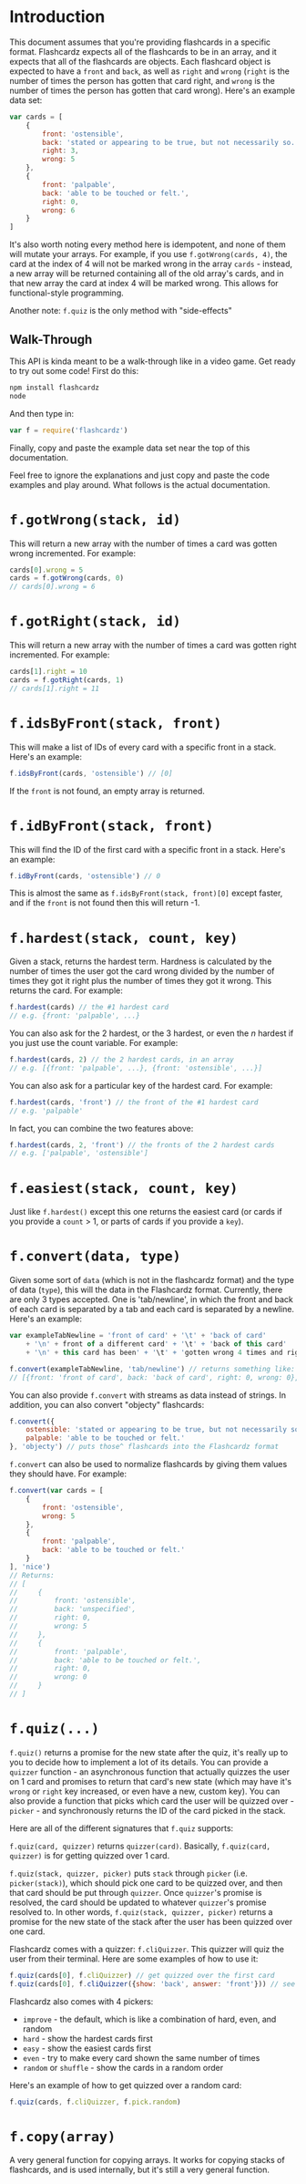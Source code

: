 # Introduction

This document assumes that you're providing flashcards in a specific format. Flashcardz expects all of the flashcards to be in an array, and it expects that all of the flashcards are objects. Each flashcard object is expected to have a `front` and `back`, as well as `right` and `wrong` (`right` is the number of times the person has gotten that card right, and `wrong` is the number of times the person has gotten that card wrong). Here's an example data set:

```js
var cards = [
	{
		front: 'ostensible',
		back: 'stated or appearing to be true, but not necessarily so.',
		right: 3,
		wrong: 5
	},
	{
		front: 'palpable',
		back: 'able to be touched or felt.',
		right: 0,
		wrong: 6
	}
]
```

It's also worth noting every method here is idempotent, and none of them will mutate your arrays. For example, if you use `f.gotWrong(cards, 4)`, the card at the index of 4 will not be marked wrong in the array `cards` - instead, a new array will be returned containing all of the old array's cards, and in that new array the card at index 4 will be marked wrong. This allows for functional-style programming.

Another note: `f.quiz` is the only method with "side-effects"

## Walk-Through

This API is kinda meant to be a walk-through like in a video game. Get ready to try out some code! First do this:

```bash
npm install flashcardz
node
```

And then type in:

```js
var f = require('flashcardz')
```

Finally, copy and paste the example data set near the top of this documentation.

Feel free to ignore the explanations and just copy and paste the code examples and play around. What follows is the actual documentation.

# `f.gotWrong(stack, id)`

This will return a new array with the number of times a card was gotten wrong incremented. For example:

```js
cards[0].wrong = 5
cards = f.gotWrong(cards, 0)
// cards[0].wrong = 6
```

# `f.gotRight(stack, id)`

This will return a new array with the number of times a card was gotten right incremented. For example:

```js
cards[1].right = 10
cards = f.gotRight(cards, 1)
// cards[1].right = 11
```

# `f.idsByFront(stack, front)`

This will make a list of IDs of every card with a specific front in a stack. Here's an example:

```js
f.idsByFront(cards, 'ostensible') // [0]
```

If the `front` is not found, an empty array is returned.

# `f.idByFront(stack, front)`

This will find the ID of the first card with a specific front in a stack. Here's an example:

```js
f.idByFront(cards, 'ostensible') // 0
```

This is almost the same as `f.idsByFront(stack, front)[0]` except faster, and if the `front` is not found then this will return -1.

# `f.hardest(stack, count, key)`

Given a stack, returns the hardest term. Hardness is calculated by the number of times the user got the card wrong divided by the number of times they got it right plus the number of times they got it wrong. This returns the card. For example:

```js
f.hardest(cards) // the #1 hardest card
// e.g. {front: 'palpable', ...}
```

You can also ask for the 2 hardest, or the 3 hardest, or even the *n* hardest if you just use the count variable. For example:

```js
f.hardest(cards, 2) // the 2 hardest cards, in an array
// e.g. [{front: 'palpable', ...}, {front: 'ostensible', ...}]
```

You can also ask for a particular key of the hardest card. For example:

```js
f.hardest(cards, 'front') // the front of the #1 hardest card
// e.g. 'palpable'
```

In fact, you can combine the two features above:

```js
f.hardest(cards, 2, 'front') // the fronts of the 2 hardest cards
// e.g. ['palpable', 'ostensible']
```

# `f.easiest(stack, count, key)`

Just like `f.hardest()` except this one returns the easiest card (or cards if you provide a `count` > 1, or parts of cards if you provide a `key`).

# `f.convert(data, type)`

Given some sort of `data` (which is not in the flashcardz format) and the type of data (`type`), this will the data in the Flashcardz format. Currently, there are only 3 types accepted. One is 'tab/newline', in which the front and back of each card is separated by a tab and each card is separated by a newline. Here's an example:

```js
var exampleTabNewline = 'front of card' + '\t' + 'back of card'
	+ '\n' + front of a different card' + '\t' + 'back of this card'
	+ '\n' + this card has been' + '\t' + 'gotten wrong 4 times and right 2 times' + '\t' + '4' + '\t' + '2'

f.convert(exampleTabNewline, 'tab/newline') // returns something like:
// [{front: 'front of card', back: 'back of card', right: 0, wrong: 0}, ...]
```

You can also provide `f.convert` with streams as data instead of strings. In addition, you can also convert "objecty" flashcards:

```js
f.convert({
	ostensible: 'stated or appearing to be true, but not necessarily so.',
	palpable: 'able to be touched or felt.'
}, 'objecty') // puts those^ flashcards into the Flashcardz format
```

`f.convert` can also be used to normalize flashcards by giving them values they should have. For example:

```js
f.convert(var cards = [
	{
		front: 'ostensible',
		wrong: 5
	},
	{
		front: 'palpable',
		back: 'able to be touched or felt.'
	}
], 'nice')
// Returns:
// [
//     {
//         front: 'ostensible',
//         back: 'unspecified',
//         right: 0,
//         wrong: 5
//     },
//     {
//         front: 'palpable',
//         back: 'able to be touched or felt.',
//         right: 0,
//         wrong: 0
//     }
// ]
```

# `f.quiz(...)`

`f.quiz()` returns a promise for the new state after the quiz, it's really up to you to decide how to implement a lot of its details. You can provide a `quizzer` function - an asynchronous function that actually quizzes the user on 1 card and promises to return that card's new state (which may have it's `wrong` or `right` key increased, or even have a new, custom key). You can also provide a function that picks which card the user will be quizzed over - `picker` - and synchronously returns the ID of the card picked in the stack.

Here are all of the different signatures that `f.quiz` supports:

`f.quiz(card, quizzer)` returns `quizzer(card)`. Basically, `f.quiz(card, quizzer)` is for getting quizzed over 1 card.

`f.quiz(stack, quizzer, picker)` puts `stack` through `picker` (i.e. `picker(stack)`), which should pick one card to be quizzed over, and then that card should be put through `quizzer`. Once `quizzer`'s promise is resolved, the card should be updated to whatever `quizzer`'s promise resolved to. In other words, `f.quiz(stack, quizzer, picker)` returns a promise for the new state of the stack after the user has been quizzed over one card.

Flashcardz comes with a quizzer: `f.cliQuizzer`. This quizzer will quiz the user from their terminal. Here are some examples of how to use it:

```js
f.quiz(cards[0], f.cliQuizzer) // get quizzed over the first card
f.quiz(cards[0], f.cliQuizzer({show: 'back', answer: 'front'})) // see the back of the card, guess the front
```

Flashcardz also comes with 4 pickers:

+ `improve` - the default, which is like a combination of hard, even, and random
+ `hard` - show the hardest cards first
+ `easy` - show the easiest cards first
+ `even` - try to make every card shown the same number of times
+ `random` or `shuffle` - show the cards in a random order

Here's an example of how to get quizzed over a random card:

```js
f.quiz(cards, f.cliQuizzer, f.pick.random)
```

# `f.copy(array)`

A very general function for copying arrays. It works for copying stacks of flashcards, and is used internally, but it's still a very general function.
